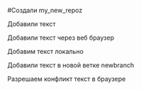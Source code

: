#Создали my_new_repoz 

Добавили текст

Добавили текст через веб браузер

Добавим текст локально

Добавили текст в новой ветке newbranch

Разрешаем конфликт текст в браузере
